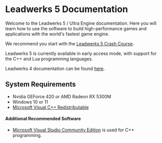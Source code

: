# Leadwerks 5 Documentation

Welcome to the Leadwerks 5 / Ultra Engine documentation. Here you will learn how to use the software to build high-performance games and applications with the world's fastest game engine.

We recommend you start with the [Leadwerks 5 Crash Course](https://www.leadwerks.com/learn/crashcourse).

Leadwerks 5 is currently available in early access mode, with support for the C++ and Lua programming languages.

Leadwerks 4 documentation can be found [here](https://www.leadwerks.com/learn4).

## System Requirements

- Nvidia GEForce 420 or AMD Radeon RX 5300M
- Windows 10 or 11
- [Microsoft Visual C++ Redistributable](https://aka.ms/vs/17/release/vc_redist.x64.exe)

#### Additional Recommended Software

- [Microsoft Visual Studio Community Edition](https://visualstudio.microsoft.com/#vs-section) is used for C++ programming.

